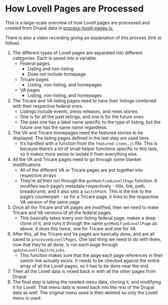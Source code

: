 # How Lovell Pages are Processed

This is a large-scale overview of how Lovell pages are processed and created from Drupal data in [process-lovell-pages.js.](https://github.com/department-of-veterans-affairs/content-build/blob/main/src/site/stages/build/drupal/process-lovell-pages.js)

There is also a video recording giving an explanation of this process (link to follow).

1. The different types of Lovell pages are separated into different categories. Each is saved into a variable.
    - Federal pages
        - Listing and non-listing
        - Does not include homepage
    - Tricare pages
        - Listing, non-listing, and homepages
    - VA pages
        - Listing, non-listing, and homepages
2. The Tricare and VA listing pages need to have their listings combined with their respective federal ones.
    - Listings include events, press releases, and news stories
    - One is for all the past listings, and one is for the future ones
    - The past one has a label name specific to the type of listing, but the future one has the same name regardless.
3. The VA and Tricare homepages need the featured stories to be displayed. The listing pages defined in the last step are used here.
    - It’s handled with a function from the `featured-items.js` file. This is because there’s a lot of small helper functions specific to this task, so it makes more sense to isolate it from everything else.
4. All the VA and Tricare pages need to go through some blanket modifications
    - All of the different VA or Tricare pages are put together into respective arrays
    - They’re all then run through the `getModifiedLovellPage` function. It modifies each page’s metadata respectively - title, link, path, breadcrumb, and it also sets a `switchPath`. This is the link to the page’s counterpart - so for a Tricare page, it links to the respective VA version of the same page
5. Once all the Tricare and VA pages are modified, then we need to make Tricare and VA versions of all the federal pages.
    - This basically takes every non-listing federal page, makes a deep clone of it, and runs it through the same `getModifiedLovellPage` as above. It does this twice, one for Tricare and one for VA.
6. After this, all the Tricare and Va pages are basically done, and are all saved to `processedLovellPages`. One last thing we need to do with them, now that they’re all done, is run each page through `updateLovellSwitchLinks`. 
    - This function makes sure that the page each page references in their switch link actually exists. It needs to be checked against the entire array of all the Lovell pages, so it has to be done near the end.
7. Then all the Lovell data is mixed back in with all the other pages from Drupal
8. The final step is taking the needed menu data, cloning it, and modifying it for Lovell. That menu data is mixed back into the rest of the Drupal data as well. The original menu used is then deleted so only the Lovell menu is used.
